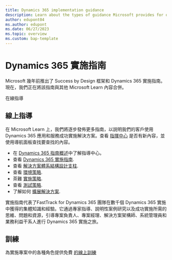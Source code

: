 ```yaml
---
title: Dynamics 365 implementation guidance
description: Learn about the types of guidance Microsoft provides for organizations that are implementing a Dynamics 365 solution.
author: edupont04
ms.author: edupont
ms.date: 06/27/2023
ms.topic: overview
ms.custom: bap-template
---
```


# Dynamics 365 實施指南

Microsoft 幾年前推出了 Success by Design 框架和 Dynamics 365 實施指南。現在，我們正在將該指南與其他 Microsoft Learn 內容合併。

在線指導


## 線上指導

在 Microsoft Learn 上，我們將逐步發佈更多指南，以説明我們的客戶使用 Dynamics 365 應用和服務成功實施解決方案。查看 [指揮中心](/dynamics365/guidance/) 
是否有新內容，並使用導航面板查找要查找的內容。
-  在 [Dynamics 365 指南概述](../overview.md)中了解指導中心。
- 查看 [Dynamics 365 實施指南](introduction.md).
- 查看 [解決方案體系結構設計支柱](solution-architecture-design-pillars.md).
- 查看 [環境策略](environment-strategy-overview.md).
- 茶難 [實施策略](implementation-strategy.md).
- 查看 [測試策略](testing-strategy.md).
- 了解如何 [擴展解決方案](extend-your-solution.md).

實施指南代表了FastTrack for Dynamics 365 團隊在數千個 Dynamics 365 實施中獲得的集體知識和經驗。它通過專家指導、說明性案例研究以及成功實施所需的思維、問題和資源，引導專案負責人、專案經理、解決方案架構師、系統管理員和業務利益干系人進行 Dynamics 365 實施之旅。

## 訓練

為實施專案中的各種角色提供免費 [的線上訓練](/training/dynamics365) 

<!--## The book-->

<!--Welcome to the latest edition of the Dynamics 365 implementation guide. We heard you and truly appreciate the feedback on earlier editions. Keeping with our commitment of twice-yearly updates, we have updated the guide for improved readability and usability. -->

<!--In addition to the recent conversion to flip-book format, the chapter summaries are designed to provide an at-a-glance look at the details of each chapter, including: 

- An overview of the chapter.

- Chapter objectives.

- A recap of what's new in the chapter.

- A case study summary (where applicable).

Send an email to [d365implementguide@microsoft.com](mailto:d365implementguide@microsoft.com) 實施政策](implementation-strategy.md).
- 查看 [環境政策](environment-strategy-overview.md).
- 查看 [測試策略](testing-strategy.md).
- 了解如何 [擴展解決方案](extend-your-solution.md).
